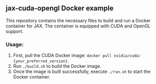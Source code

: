 ## jax-cuda-opengl Docker example

This repository contains the necessary files to build and run a Docker container for JAX. The container is equipped with CUDA and OpenGL support.

### Usage:
1. First, pull the CUDA Docker image: `docker pull nvidia/cuda:{your_preferred_version}`.
2. Run `./build.sh` to build the Docker image.
3. Once the image is built successfully, execute `./run.sh` to start the Docker container.